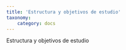 ```yaml
---
title: 'Estructura y objetivos de estudio'
taxonomy:
    category: docs
---
```


Estructura y objetivos de estudio